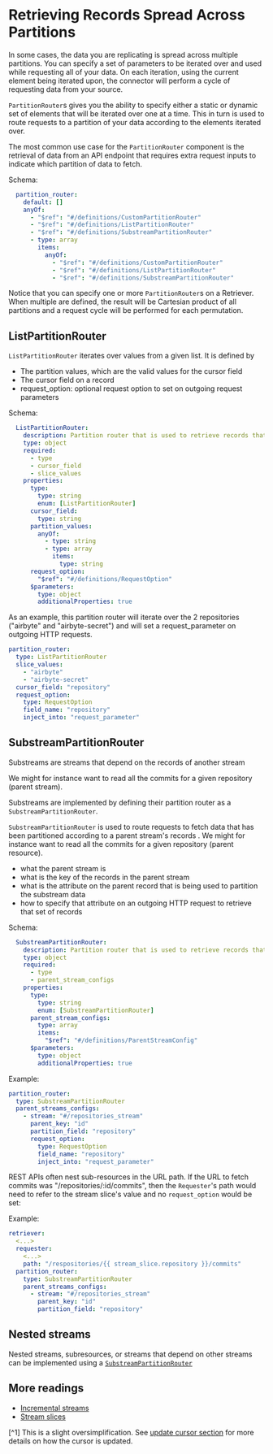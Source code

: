 # Retrieving Records Spread Across Partitions

In some cases, the data you are replicating is spread across multiple partitions. You can specify a set of parameters to be iterated over and used while requesting all of your data. On each iteration, using the current element being iterated upon, the connector will perform a cycle of requesting data from your source.

`PartitionRouter`s gives you the ability to specify either a static or dynamic set of elements that will be iterated over one at a time. This in turn is used to route requests to a partition of your data according to the elements iterated over.

The most common use case for the `PartitionRouter` component is the retrieval of data from an API endpoint that requires extra request inputs to indicate which partition of data to fetch.

Schema:

```yaml
  partition_router:
    default: []
    anyOf:
      - "$ref": "#/definitions/CustomPartitionRouter"
      - "$ref": "#/definitions/ListPartitionRouter"
      - "$ref": "#/definitions/SubstreamPartitionRouter"
      - type: array
        items:
          anyOf:
            - "$ref": "#/definitions/CustomPartitionRouter"
            - "$ref": "#/definitions/ListPartitionRouter"
            - "$ref": "#/definitions/SubstreamPartitionRouter"
```

Notice that you can specify one or more `PartitionRouter`s on a Retriever. When multiple are defined, the result will be Cartesian product of all partitions and a request cycle will be performed for each permutation.

## ListPartitionRouter

`ListPartitionRouter` iterates over values from a given list. It is defined by

- The partition values, which are the valid values for the cursor field
- The cursor field on a record
- request_option: optional request option to set on outgoing request parameters

Schema:

```yaml
  ListPartitionRouter:
    description: Partition router that is used to retrieve records that have been partitioned according to a list of values
    type: object
    required:
      - type
      - cursor_field
      - slice_values
    properties:
      type:
        type: string
        enum: [ListPartitionRouter]
      cursor_field:
        type: string
      partition_values:
        anyOf:
          - type: string
          - type: array
            items:
              type: string
      request_option:
        "$ref": "#/definitions/RequestOption"
      $parameters:
        type: object
        additionalProperties: true
```

As an example, this partition router will iterate over the 2 repositories ("airbyte" and "airbyte-secret") and will set a request_parameter on outgoing HTTP requests.

```yaml
partition_router:
  type: ListPartitionRouter
  slice_values:
    - "airbyte"
    - "airbyte-secret"
  cursor_field: "repository"
  request_option:
    type: RequestOption
    field_name: "repository"
    inject_into: "request_parameter"
```

## SubstreamPartitionRouter

Substreams are streams that depend on the records of another stream

We might for instance want to read all the commits for a given repository (parent stream).

Substreams are implemented by defining their partition router as a `SubstreamPartitionRouter`.

`SubstreamPartitionRouter` is used to route requests to fetch data that has been partitioned according to a parent stream's records . We might for instance want to read all the commits for a given repository (parent resource).

- what the parent stream is
- what is the key of the records in the parent stream
- what is the attribute on the parent record that is being used to partition the substream data
- how to specify that attribute on an outgoing HTTP request to retrieve that set of records

Schema:

```yaml
  SubstreamPartitionRouter:
    description: Partition router that is used to retrieve records that have been partitioned according to records from the specified parent streams
    type: object
    required:
      - type
      - parent_stream_configs
    properties:
      type:
        type: string
        enum: [SubstreamPartitionRouter]
      parent_stream_configs:
        type: array
        items:
          "$ref": "#/definitions/ParentStreamConfig"
      $parameters:
        type: object
        additionalProperties: true
```

Example:

```yaml
partition_router:
  type: SubstreamPartitionRouter
  parent_streams_configs:
    - stream: "#/repositories_stream"
      parent_key: "id"
      partition_field: "repository"
      request_option:
        type: RequestOption
        field_name: "repository"
        inject_into: "request_parameter"
```

REST APIs often nest sub-resources in the URL path.
If the URL to fetch commits was "/repositories/:id/commits", then the `Requester`'s path would need to refer to the stream slice's value and no `request_option` would be set:

Example:

```yaml
retriever:
  <...>
  requester:
    <...>
    path: "/respositories/{{ stream_slice.repository }}/commits"
  partition_router:
    type: SubstreamPartitionRouter
    parent_streams_configs:
      - stream: "#/repositories_stream"
        parent_key: "id"
        partition_field: "repository"
```

## Nested streams

Nested streams, subresources, or streams that depend on other streams can be implemented using a [`SubstreamPartitionRouter`](#SubstreamPartitionRouter)

## More readings

- [Incremental streams](../../cdk-python/incremental-stream.md)
- [Stream slices](../../cdk-python/stream-slices.md)

[^1] This is a slight oversimplification. See [update cursor section](#cursor-update) for more details on how the cursor is updated.
